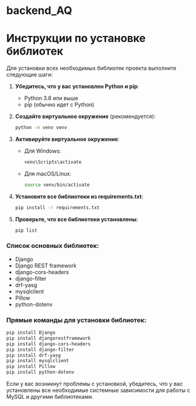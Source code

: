 # backend_AQ

# Инструкции по установке библиотек

Для установки всех необходимых библиотек проекта выполните следующие шаги:

1. **Убедитесь, что у вас установлен Python и pip**:
   - Python 3.8 или выше
   - pip (обычно идет с Python)

2. **Создайте виртуальное окружение** (рекомендуется):
   ```bash
   python -m venv venv
   ```

3. **Активируйте виртуальное окружение**:
   - Для Windows:
     ```bash
     venv\Scripts\activate
     ```
   - Для macOS/Linux:
     ```bash
     source venv/bin/activate
     ```

4. **Установите все библиотеки из requirements.txt**:
   ```bash
   pip install -r requirements.txt
   ```

5. **Проверьте, что все библиотеки установлены**:
   ```bash
   pip list
   ```

### Список основных библиотек:
- Django
- Django REST framework
- django-cors-headers
- django-filter
- drf-yasg
- mysqlclient
- Pillow
- python-dotenv

### Прямые команды для установки библиотек:
```bash
pip install Django
pip install djangorestframework
pip install django-cors-headers
pip install django-filter
pip install drf-yasg
pip install mysqlclient
pip install Pillow
pip install python-dotenv
```

Если у вас возникнут проблемы с установкой, убедитесь, что у вас установлены все необходимые системные зависимости для работы с MySQL и другими библиотеками.
